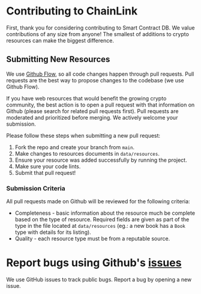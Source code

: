 # Contributing to ChainLink

First, thank you for considering contributing to Smart Contract DB. We value contributions of any size from anyone! The smallest of additions to crypto resources can make the biggest difference.

## Submitting New Resources

We use [Github Flow](https://guides.github.com/introduction/flow/index.html), so all code changes happen through pull requests. Pull requests are the best way to propose changes to the codebase (we use Github Flow).

If you have web resources that would benefit the growing crypto community, the best action is to open a pull request with that information on Github (please search for related pull requests first). Pull requests are moderated and prioritized before merging. We actively welcome your submission.

Please follow these steps when submitting a new pull request:

1. Fork the repo and create your branch from `main`.
2. Make changes to resources documents in `data/resources`.
3. Ensure your resource was added successfully by running the project.
4. Make sure your code lints.
5. Submit that pull request!

### Submission Criteria

All pull requests made on Github will be reviewed for the following criteria:

- Completeness - basic information about the resource much be complete based on the type of resource. Required fields are given as part of the type in the file located at `data/resources` (eg.: a new book has a `Book` type with details for its listing).
- Quality - each resource type must be from a reputable source.

# Report bugs using Github's [issues](https://github.com/thisdot/chainlink-developer-ecosystem/issues)

We use GitHub issues to track public bugs. Report a bug by opening a new issue.
